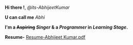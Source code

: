 **Hi there !**, *@its-AbhijeetKumar*

**U can call me** *Abhi*

**I'm a ~~Aspiring~~ **_Singer_** & a **_Programmer_** in _Learning Stage_.**

**Resume-** [Resume-Abhijeet Kumar.pdf](https://github.com/its-AbhijeetKumar/its-AbhijeetKumar/files/7156469/Resume_Olivee1.pdf)


